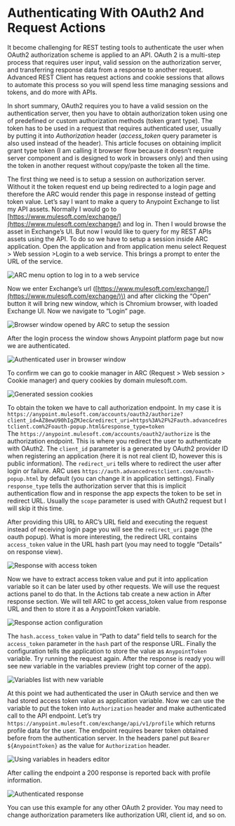 # Authenticating With OAuth2 And Request Actions

It become challenging for REST testing tools to authenticate the user when OAuth2 authorization scheme is applied to an API. OAuth 2 is a multi-step process that requires user input, valid session on the authorization server, and transferring response data from a response to another request. Advanced REST Client has request actions and cookie sessions that allows to automate this process so you will spend less time managing sessions and tokens, and do more with APIs.

In short summary, OAuth2 requires you to have a valid session on the authentication server, then you have to obtain authorization token using one of predefined or custom authorization methods \(token grant type\). The token has to be used in a request that requires authenticated user, usually by putting it into _Authorization_ header \(_access\_token_ query parameter is also used instead of the header\). This article focuses on obtaining implicit grant type token \(I am calling it browser flow because it doesn’t require server component and is designed to work in browsers only\) and then using the token in another request without copy/paste the token all the time.

The first thing we need is to setup a session on authorization server. Without it the token request end up being redirected to a login page and therefore the ARC would render this page in response instead of getting token value. Let’s say I want to make a query to Anypoint Exchange to list my API assets. Normally I would go to [https://www.mulesoft.com/exchange/](https://www.mulesoft.com/exchange/) and log in. Then I would browse the asset in Exchange’s UI. But now I would like to query for my REST APIs assets using the API. To do so we have to setup a session inside ARC application. Open the application and from application menu select Request &gt; Web session &gt;Login to a web service. This brings a prompt to enter the URL of the service.

![ARC menu option to log in to a web service](../.gitbook/assets/1.png)

Now we enter Exchange’s url \([https://www.mulesoft.com/exchange/](https://www.mulesoft.com/exchange/)\) and after clicking the “Open” button it will bring new window, which is Chromium browser, with loaded Exchange UI. Now we navigate to “Login” page.

![Browser window opened by ARC to setup the session](../.gitbook/assets/2.png)

After the login process the window shows Anypoint platform page but now we are authenticated.

![Authenticated user in browser window](../.gitbook/assets/authenticated-user-anypoint.png)

To confirm we can go to cookie manager in ARC \(Request &gt; Web session &gt; Cookie manager\) and query cookies by domain mulesoft.com.

![Generated session cookies](../.gitbook/assets/cookie-manager.png)

To obtain the token we have to call authorization endpoint. In my case it is `https://anypoint.mulesoft.com/accounts/oauth2/authorize?client_id=AZ8ewU90hIgZMJec&redirect_uri=https%3A%2F%2Fauth.advancedrestclient.com%2Foauth-popup.html&response_type=token`  
The `https://anypoint.mulesoft.com/accounts/oauth2/authorize` is the authorization endpoint. This is where you redirect the user to authenticate with OAuth2. The `client_id` parameter is a generated by OAuth2 provider ID when registering an application \(here it is not real client ID, however this is public information\). The `redirect_uri` tells where to redirect the user after login or failure. ARC uses `https://auth.advancedrestclient.com/oauth-popup.html` by default \(you can change it in application settings\). Finally `response_type` tells the authorization server that this is implicit authentication flow and in response the app expects the token to be set in redirect URL. Usually the `scope` parameter is used with OAuth2 request but I will skip it this time.

After providing this URL to ARC’s URL field and executing the request instead of receiving login page you will see the `redirect_uri` page \(the oauth popup\). What is more interesting, the redirect URL contains `access_token` value in the URL hash part \(you may need to toggle “Details” on response view\).

![Response with access token](../.gitbook/assets/authentication-response.png)

Now we have to extract access token value and put it into application variable so it can be later used by other requests. We will use the request actions panel to do that. In the Actions tab create a new action in After response section. We will tell ARC to get access\_token value from response URL and then to store it as a AnypointToken variable.

![Response action configuration](../.gitbook/assets/auth-response-action-configuration.png)

The `hash.access_token` value in “Path to data” field tells to search for the `access_token` parameter in the `hash` part of the response URL. Finally the configuration tells the application to store the value as `AnypointToken` variable. Try running the request again. After the response is ready you will see new variable in the variables preview \(right top corner of the app\).

![Variables list with new variable](../.gitbook/assets/variables-preview.png)

At this point we had authenticated the user in OAuth service and then we had stored access token value as application variable. Now we can use the variable to put the token into `Authorization` header and make authenticated call to the API endpoint. Let’s try `https://anypoint.mulesoft.com/exchange/api/v1/profile` which returns profile data for the user. The endpoint requires bearer token obtained before from the authentication server. In the headers panel put `Bearer ${AnypointToken}`  as the value for `Authorization` header.

![Using variables in headers editor](../.gitbook/assets/auth-anypoint-variable.png)

After calling the endpoint a 200 response is reported back with profile information.

![Authenticated response](../.gitbook/assets/authenticated-response.png)

You can use this example for any other OAuth 2 provider. You may need to change authorization parameters like authorization URI, client id, and so on.

